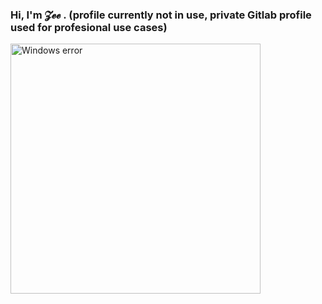 ### Hi, I'm 𝓩𝓮𝓮 . (profile currently not in use, private Gitlab profile used for profesional use cases) 
<img src="https://media.giphy.com/media/hv5AEBpH3ZyNoRnABG/giphy.gif" alt="Windows error" width="400">

